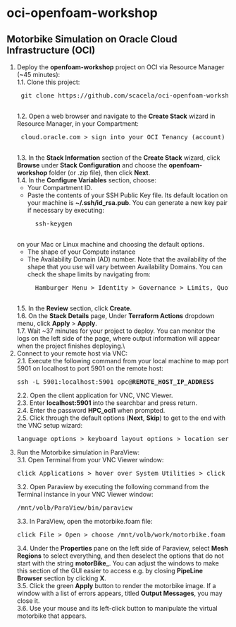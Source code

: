 # oci-openfoam-workshop

## Motorbike Simulation on Oracle Cloud Infrastructure (OCI)

1. Deploy the **openfoam-workshop** project on OCI via Resource Manager (~45 minutes):\
	1.1. Clone this project:
	<pre>
	git clone https://github.com/scacela/oci-openfoam-workshop
	</pre>
	1.2. Open a web browser and navigate to the **Create Stack** wizard in Resource Manager, in your Compartment:
	<pre>
	cloud.oracle.com &gt sign into your OCI Tenancy (account) &gt click Hamburger Menu &gt hover over <b>Resource Manager</b> &gt click <b>Stacks</b> &gt choose your Compartment from the dropdown menu under **List Scope** &gt click <b>Create Stack</b>
	</pre>
	1.3. In the **Stack Information** section of the **Create Stack** wizard, click **Browse** under **Stack Configuration** and choose the **openfoam-workshop** folder (or .zip file), then click **Next**.\
	1.4. In the **Configure Variables** section, choose:
	- Your Compartment ID.
	- Paste the contents of your SSH Public Key file. Its default location on your machine is **~/.ssh/id_rsa.pub**. You can generate a new key pair if necessary by executing:
		<pre>
		ssh-keygen
		</pre>
	on your Mac or Linux machine and choosing the default options.
	- The shape of your Compute instance
	- The Availability Domain (AD) number. Note that the availability of the shape that you use will vary between Availability Domains. You can check the shape limits by navigating from:
		<pre>
		Hamburger Menu > Identity > Governance > Limits, Quotas and Usage.
		</pre>
	1.5. In the **Review** section, click **Create**.\
	1.6. On the **Stack Details** page, Under **Terraform Actions** dropdown menu, click **Apply** > **Apply**.\
	1.7. Wait ~37 minutes for your project to deploy. You can monitor the logs on the left side of the page, where output information will appear when the project finishes deploying.\
2.	Connect to your remote host via VNC:\
	2.1. Execute the following command from your local machine to map port 5901 on localhost to port 5901 on the remote host:
	<pre>
	ssh -L 5901:localhost:5901 opc@<b>REMOTE_HOST_IP_ADDRESS</b>
	</pre>
	2.2. Open the client application for VNC, VNC Viewer.\
	2.3. Enter **localhost:5901** into the searchbar and press return.\
	2.4. Enter the password **HPC_oci1** when prompted.\
	2.5. Click through the default options (**Next**, **Skip**) to get to the end with the VNC setup wizard:
	<pre>
	language options > keyboard layout options > location services options > connect online accounts options
	</pre>
3.	Run the Motorbike simulation in ParaView:\
	3.1. Open Terminal from your VNC Viewer window:
	<pre>
	click Applications &gt hover over System Utilities &gt click Terminal
	</pre>
	3.2. Open Paraview by executing the following command from the Terminal instance in your VNC Viewer window:
	<pre>
	/mnt/volb/ParaView/bin/paraview
	</pre>
	3.3. In ParaView, open the motorbike.foam file:
	<pre>
	click File > Open > choose /mnt/volb/work/motorbike.foam
	</pre>
	3.4. Under the **Properties** pane on the left side of Paraview, select **Mesh Regions** to select everything, and then deselect the options that do not start with the string **motorBike_**. You can adjust the windows to make this section of the GUI easier to access e.g. by closing **PipeLine Browser** section by clicking **X**.\
	3.5. Click the green **Apply** button to render the motorbike image. If a window with a list of errors appears, titled **Output Messages**, you may close it.\
	3.6. Use your mouse and its left-click button to manipulate the virtual motorbike that appears.
